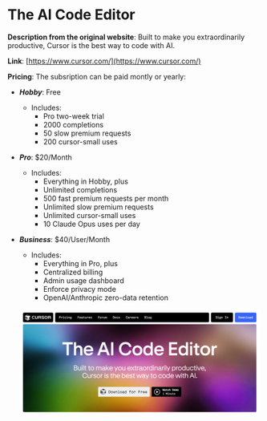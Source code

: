 # The AI Code Editor
**Description from the original website**: Built to make you extraordinarily productive, Cursor is the best way to code with AI.

**Link**: [https://www.cursor.com/](https://www.cursor.com/)

**Pricing**: The subsription can be paid montly or yearly:

- ***Hobby***: Free
    - Includes:
        - Pro two-week trial
        - 2000 completions
        - 50 slow premium requests
        - 200 cursor-small uses

- ***Pro***: $20/Month
    - Includes:
        - Everything in Hobby, plus
        - Unlimited completions
        - 500 fast premium requests per month
        - Unlimited slow premium requests
        - Unlimited cursor-small uses
        - 10 Claude Opus uses per day

- ***Business***: $40/User/Month
    - Includes:
        - Everything in Pro, plus
        - Centralized billing
        - Admin usage dashboard
        - Enforce privacy mode
        - OpenAI/Anthropic zero-data retention

    ![The AI Code Editor](https://github.com/beatazalewa/Awesome-AI-and-security-resources/blob/dev/Images/the_ai_code_editor.png)